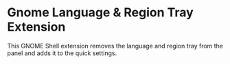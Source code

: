 # Gnome Language & Region Tray Extension
This GNOME Shell extension removes the language and region tray from the panel and adds it to the quick settings.
